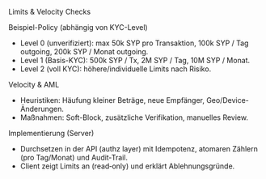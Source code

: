 Limits & Velocity Checks

Beispiel-Policy (abhängig von KYC-Level)
- Level 0 (unverifiziert): max 50k SYP pro Transaktion, 100k SYP / Tag outgoing, 200k SYP / Monat outgoing.
- Level 1 (Basis-KYC): 500k SYP / Tx, 2M SYP / Tag, 10M SYP / Monat.
- Level 2 (voll KYC): höhere/individuelle Limits nach Risiko.

Velocity & AML
- Heuristiken: Häufung kleiner Beträge, neue Empfänger, Geo/Device-Änderungen.
- Maßnahmen: Soft-Block, zusätzliche Verifikation, manuelles Review.

Implementierung (Server)
- Durchsetzen in der API (authz layer) mit Idempotenz, atomaren Zählern (pro Tag/Monat) und Audit‑Trail.
- Client zeigt Limits an (read‑only) und erklärt Ablehnungsgründe.

